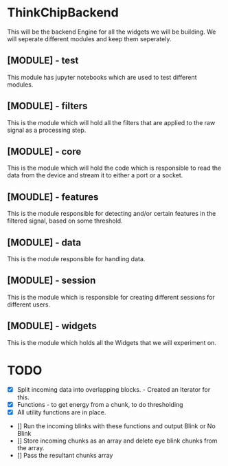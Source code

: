 # ThinkChipBackend

This will be the backend Engine for all the widgets we will be building. 
We will seperate different modules and keep them seperately.

## [MODULE] - test
This module has jupyter notebooks which are used to test different modules.

## [MODULE] - filters
This is the module which will hold all the filters that are applied to the raw signal as a processing step.

## [MODULE] - core
This is the module which will hold the code which is responsible to read the data from the device and stream it to 
either a port or a socket.

## [MOUDLE] - features
This is the module responsible for detecting and/or certain features in the filtered signal, based on some threshold.

## [MODULE] - data
This is the module responsible for handling data.

## [MODULE] - session
This is the module which is responsible for creating different sessions for different users.

## [MODULE] - widgets
This is the module which holds all the Widgets that we will experiment on.

# TODO 
- [x] Split incoming data into overlapping blocks.
		- Created an Iterator for this.
- [x] Functions - to get energy from a chunk, to do thresholding
- [x] All utility functions are in place.
- [] Run the incoming blinks with these functions and output Blink or No Blink
- [] Store incoming chunks as an array and delete eye blink chunks from the array.
- [] Pass the resultant chunks array 
